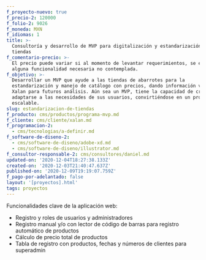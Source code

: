 ```yaml
---
f_proyecto-nuevo: true
f_precio-2: 120000
f_folio-2: 9026
f_moneda: MXN
f_idiomas: 1
title: >-
  Consultoría y desarrollo de MVP para digitalización y estandarización de
  tiendas
f_comentario-precio: >-
  El precio puede variar si al momento de levantar requerimientos, se encuentra
  alguna funcionalidad necesaria no contemplada.
f_objetivo: >-
  Desarrollar un MVP que ayude a las tiendas de abarrotes para la
  estandarización y manejo de catálogo con precios, dando información valiosa a
  Xalan para futuros análisis. Aún sea un MVP, tiene la capacidad de crecer para
  adaptarse a las necesidades de sus usuarios, convirtiéndose en un producto
  escalable.
slug: estandarizacion-de-tiendas
f_producto: cms/productos/programa-mvp.md
f_cliente: cms/cliente/xalan.md
f_programacion-2:
  - cms/tecnologias/a-definir.md
f_software-de-diseno-2:
  - cms/software-de-diseno/adobe-xd.md
  - cms/software-de-diseno/illustrator.md
f_consultor-responsable-2: cms/consultores/daniel.md
updated-on: '2020-12-04T18:27:38.133Z'
created-on: '2020-12-03T21:40:47.637Z'
published-on: '2020-12-09T19:19:07.759Z'
f_pago-por-adelantado: false
layout: '[proyectos].html'
tags: proyectos
---
```


Funcionalidades clave de la aplicación web:

*   Registro y roles de usuarios y administradores
*   Registro manual y/o con lector de código de barras para registro automático de productos
*   Cálculo de precio total de productos
*   Tabla de registro con productos, fechas y números de clientes para superadmin
